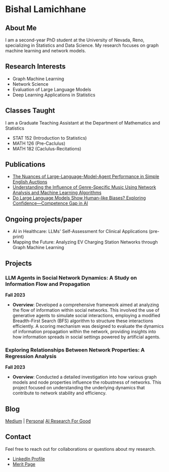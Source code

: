# Bishal Lamichhane

## About Me

I am a second-year PhD student at the University of Nevada, Reno, specializing in Statistics and Data Science. My research focuses on graph machine learning and network models. 

## Research Interests

- Graph Machine Learning
- Network Science
- Evaluation of Large Language Models
- Deep Learning Applications in Statistics

## Classes Taught
I am a Graduate Teaching Assistant at the Department of Mathematics and Statistics 
- STAT 152 (Introduction to Statistics)
- MATH 126 (Pre-Caclulus) 
- MATH 182 (Caclulus-Recitations)

## Publications

- [The Nuances of Large-Language-Model-Agent Performance in Simple English Auctions](https://www.researchgate.net/publication/378140244_The_Nuances_of_Large-Language-Model-Agent_Performance_in_Simple_English_Auctions) 
- [Understanding the Influence of Genre-Specific Music Using Network Analysis and Machine Learning Algorithms](https://www.mdpi.com/2504-2289/7/4/180)
- [Do Large Language Models Show Human-like Biases? Exploring Confidence—Competence Gap in AI](https://www.mdpi.com/2078-2489/15/2/92)

## Ongoing projects/paper 

- AI in Healthcare: LLMs' Self-Assessment for Clinical Applications (pre-print)
- Mapping the Future: Analyzing EV Charging Station Networks through Graph Machine Learning



## Projects

### LLM Agents in Social Network Dynamics: A Study on Information Flow and Propagation
**Fall 2023**

- **Overview**: Developed a comprehensive framework aimed at analyzing the flow of information within social networks. This involved the use of generative agents to simulate social interactions, employing a modified Breadth-First Search (BFS) algorithm to structure these interactions efficiently. A scoring mechanism  was designed to evaluate the dynamics of information propagation within the network, providing insights into how information spreads in social settings powered by artificial agents.

### Exploring Relationships Between Network Properties: A Regression Analysis
**Fall 2023**

- **Overview**: Conducted a detailed investigation into how various graph models and node properties influence the robustness of networks. This project focused on understanding the underlying dynamics that contribute to network stability and efficiency.


## Blog
[Medium](https://medium.com/@blamichhane314) | [Personal](https://eideticechoes.blogspot.com) [AI Research For Good](https://www.airesearchforgood.org)

## Contact

Feel free to reach out for collaborations or questions about my research.

- [LinkedIn Profile](https://www.linkedin.com/in/bishal-lamichhane/)
- [Merit Page](https://meritpages.com/bishal513)


